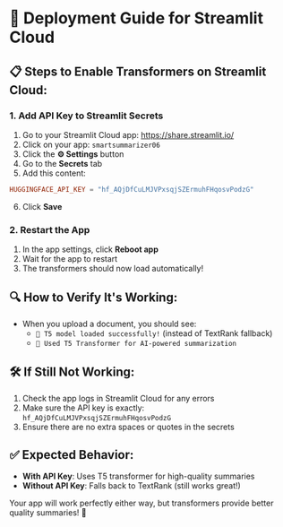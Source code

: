 # 🚀 Deployment Guide for Streamlit Cloud

## 📋 Steps to Enable Transformers on Streamlit Cloud:

### 1. **Add API Key to Streamlit Secrets**
1. Go to your Streamlit Cloud app: https://share.streamlit.io/
2. Click on your app: `smartsummarizer06`
3. Click the **⚙️ Settings** button
4. Go to the **Secrets** tab
5. Add this content:

```toml
HUGGINGFACE_API_KEY = "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"
```

6. Click **Save**

### 2. **Restart the App**
1. In the app settings, click **Reboot app**
2. Wait for the app to restart
3. The transformers should now load automatically!

## 🔍 **How to Verify It's Working:**
- When you upload a document, you should see:
  - `🤖 T5 model loaded successfully!` (instead of TextRank fallback)
  - `🤖 Used T5 Transformer for AI-powered summarization`

## 🛠️ **If Still Not Working:**
1. Check the app logs in Streamlit Cloud for any errors
2. Make sure the API key is exactly: `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`
3. Ensure there are no extra spaces or quotes in the secrets

## ✅ **Expected Behavior:**
- **With API Key**: Uses T5 transformer for high-quality summaries
- **Without API Key**: Falls back to TextRank (still works great!)

Your app will work perfectly either way, but transformers provide better quality summaries! 🎉